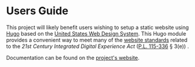 # Users Guide

This project will likely benefit users wishing to setup a static website using [Hugo](https://gohugo.io/) based on the [United States Web Design System](https://designsystem.digital.gov/). This Hugo module provides a convenient way to meet many of the [website standards](https://designsystem.digital.gov/website-standards/) related to the *21st Century Integrated Digital Experience Act* ([P.L. 115-336](https://www.congress.gov/bill/115th-congress/house-bill/5759/text) § 3(e)) .

Documentation can be found on the [project's website](https://pages.nist.gov/hugo-uswds).
